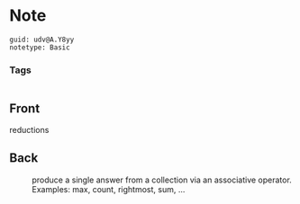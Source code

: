 # Note
```
guid: udv@A.Y8yy
notetype: Basic
```

### Tags
```
```

## Front
<dt>reductions</dt>

## Back
<dd>produce a single answer from a collection via an associative operator. Examples: max, count, rightmost, sum, ...</dd>
